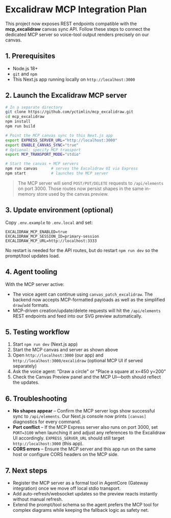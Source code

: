 # Excalidraw MCP Integration Plan

This project now exposes REST endpoints compatible with the **mcp_excalidraw** canvas sync API. Follow these steps to connect the dedicated MCP server so voice-tool output renders precisely on our canvas.

## 1. Prerequisites
- Node.js 18+
- `git` and `npm`
- This Next.js app running locally on `http://localhost:3000`

## 2. Launch the Excalidraw MCP server
```bash
# In a separate directory
git clone https://github.com/yctimlin/mcp_excalidraw.git
cd mcp_excalidraw
npm install
npm run build

# Point the MCP canvas sync to this Next.js app
export EXPRESS_SERVER_URL="http://localhost:3000"
export ENABLE_CANVAS_SYNC="true"
# Optional: specify MCP transport
export MCP_TRANSPORT_MODE="stdio"

# Start the canvas + MCP servers
npm run canvas      # serves the Excalidraw UI via Express
npm start           # launches the MCP server
```

> The MCP server will send `POST/PUT/DELETE` requests to `/api/elements` on port 3000. Those routes now persist shapes in the same in-memory store used by the canvas preview.

## 3. Update environment (optional)
Copy `.env.example` to `.env.local` and set:
```
EXCALIDRAW_MCP_ENABLED=true
EXCALIDRAW_MCP_SESSION_ID=primary-session
EXCALIDRAW_MCP_URL=http://localhost:3333
```
No restart is needed for the API routes, but do restart `npm run dev` so the prompt/tool updates load.

## 4. Agent tooling
With the MCP server active:
- The voice agent can continue using `canvas_patch_excalidraw`. The backend now accepts MCP-formatted payloads as well as the simplified `draw`/`add` formats.
- MCP-driven creation/update/delete requests will hit the `/api/elements` REST endpoints and feed into our SVG preview automatically.

## 5. Testing workflow
1. Start `npm run dev` (Next.js app)
2. Start the MCP canvas and server as shown above
3. Open `http://localhost:3000` (our app) and `http://localhost:3000/excalidraw` (optional MCP UI if served separately)
4. Ask the voice agent: "Draw a circle" or "Place a square at x=450 y=200"
5. Check the Canvas Preview panel and the MCP UI—both should reflect the updates.

## 6. Troubleshooting
- **No shapes appear** – Confirm the MCP server logs show successful sync to `/api/elements`. Our Next.js console now prints `[canvas]` diagnostics for every command.
- **Port conflict** – If the MCP Express server also runs on port 3000, set `PORT=3100` when launching it and adjust any references to the Excalidraw UI accordingly. `EXPRESS_SERVER_URL` should still target `http://localhost:3000` (this app).
- **CORS errors** – Ensure the MCP server and this app run on the same host or configure CORS headers on the MCP side.

## 7. Next steps
- Register the MCP server as a formal tool in AgentCore (Gateway integration) once we move off local stdio transport.
- Add auto-refresh/websocket updates so the preview reacts instantly without manual refresh.
- Extend the prompt/tool schema so the agent prefers the MCP tool for complex diagrams while keeping the fallback logic as safety net.
